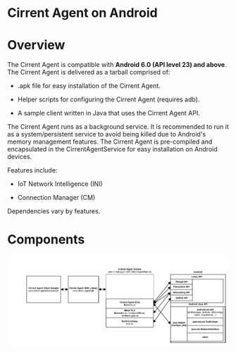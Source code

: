﻿# Cirrent Agent on Android

# Overview

The Cirrent Agent is compatible with **Android 6.0 (API level 23) and above**. The Cirrent Agent is delivered as a tarball comprised of:

-   .apk  file for easy installation of the Cirrent Agent.
    
-   Helper scripts for configuring the Cirrent Agent (requires  adb).
    
-   A sample client written in Java that uses the Cirrent Agent API.
    

The Cirrent Agent runs as a background service. It is recommended to run it as a system/persistent service to avoid being killed due to Android's memory management features. The Cirrent Agent is pre-compiled and encapsulated in the  CirrentAgentService  for easy installation on Android devices.

Features include:

-   IoT Network Intelligence (INI)
    
-   Connection Manager (CM)
    

Dependencies vary by features.

# Components

![](../img/Android_Architecture.png)
